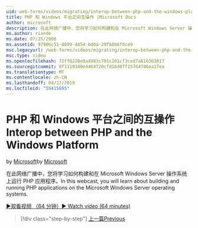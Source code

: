 ```yaml
---
uid: web-forms/videos/migrating/interop-between-php-and-the-windows-platform
title: PHP 和 Windows 平台之间互操作 |Microsoft Docs
author: microsoft
description: 在此网络广播中，您将学习如何构建和在 Microsoft Windows Server 操作系统上运行 PHP 应用程序。
ms.author: riande
ms.date: 07/25/2006
ms.assetid: 97906c51-8b99-4454-bd0a-29fb8b6f0ce9
msc.legacyurl: /web-forms/videos/migrating/interop-between-php-and-the-windows-platform
msc.type: video
ms.openlocfilehash: 72ff6228e9a4983c701c101cf3ced7a816363017
ms.sourcegitcommit: 0f1119340e4464720cfd16d0ff15764746ea1fea
ms.translationtype: MT
ms.contentlocale: zh-CN
ms.lasthandoff: 04/17/2019
ms.locfileid: "59415695"
---
```

# <a name="interop-between-php-and-the-windows-platform"></a><span data-ttu-id="311c0-103">PHP 和 Windows 平台之间的互操作</span><span class="sxs-lookup"><span data-stu-id="311c0-103">Interop between PHP and the Windows Platform</span></span>

<span data-ttu-id="311c0-104">by [Microsoft](https://github.com/microsoft)</span><span class="sxs-lookup"><span data-stu-id="311c0-104">by [Microsoft](https://github.com/microsoft)</span></span>

<span data-ttu-id="311c0-105">在此网络广播中，您将学习如何构建和在 Microsoft Windows Server 操作系统上运行 PHP 应用程序。</span><span class="sxs-lookup"><span data-stu-id="311c0-105">In this webcast, you will learn about building and running PHP applications on the Microsoft Windows Server operating systems.</span></span>

[<span data-ttu-id="311c0-106">&#9654;观看视频 （64 分钟）</span><span class="sxs-lookup"><span data-stu-id="311c0-106">&#9654; Watch video (64 minutes)</span></span>](https://channel9.msdn.com/Blogs/ASP-NET-Site-Videos/interop-between-php-and-the-windows-platform)

> [!div class="step-by-step"]
> [<span data-ttu-id="311c0-107">上一篇</span><span class="sxs-lookup"><span data-stu-id="311c0-107">Previous</span></span>](introduction-to-aspnet-for-coldfusion-developers-building-an-aspnet-application.md)
